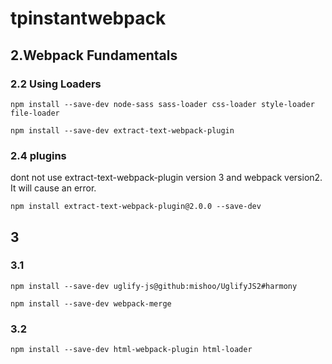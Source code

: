 # tpinstantwebpack

## 2.Webpack Fundamentals

### 2.2 Using Loaders
```
npm install --save-dev node-sass sass-loader css-loader style-loader file-loader
```


```
npm install --save-dev extract-text-webpack-plugin
```


### 2.4 plugins
dont not use extract-text-webpack-plugin version 3 and webpack version2. It will cause an error.
```
npm install extract-text-webpack-plugin@2.0.0 --save-dev
```

## 3
### 3.1
```
npm install --save-dev uglify-js@github:mishoo/UglifyJS2#harmony
```

```
npm install --save-dev webpack-merge
```


### 3.2
```
npm install --save-dev html-webpack-plugin html-loader
```
